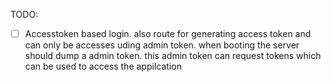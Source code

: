 TODO:
- [ ] Accesstoken based login. also route for generating access token and can only be accesses uding admin token. when booting the server should dump a admin token. this admin token can request tokens which can be used to access the appilcation
